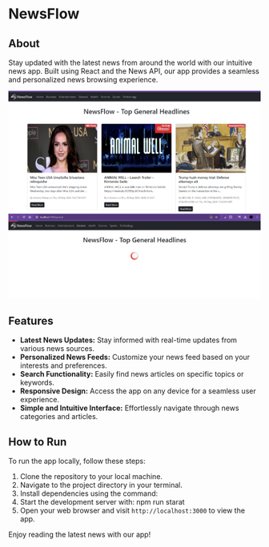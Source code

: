 # NewsFlow

## About

Stay updated with the latest news from around the world with our intuitive news app. Built using React and the News API, our app provides a seamless and personalized news browsing experience.

![alt text](https://github.com/aryanraj13/NewsFlow/blob/main/home.png?raw=true)
![alt text](https://github.com/aryanraj13/NewsFlow/blob/main/loading.png?raw=true)

## Features

- **Latest News Updates:** Stay informed with real-time updates from various news sources.
- **Personalized News Feeds:** Customize your news feed based on your interests and preferences.
- **Search Functionality:** Easily find news articles on specific topics or keywords.
- **Responsive Design:** Access the app on any device for a seamless user experience.
- **Simple and Intuitive Interface:** Effortlessly navigate through news categories and articles.

## How to Run

To run the app locally, follow these steps:

1. Clone the repository to your local machine.
2. Navigate to the project directory in your terminal.
3. Install dependencies using the command:
4. Start the development server with: npm run starat
5. Open your web browser and visit `http://localhost:3000` to view the app.

Enjoy reading the latest news with our app!
